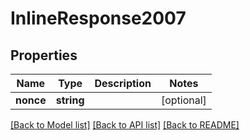 # InlineResponse2007

## Properties
Name | Type | Description | Notes
------------ | ------------- | ------------- | -------------
**nonce** | **string** |  | [optional] 

[[Back to Model list]](../README.md#documentation-for-models) [[Back to API list]](../README.md#documentation-for-api-endpoints) [[Back to README]](../README.md)



